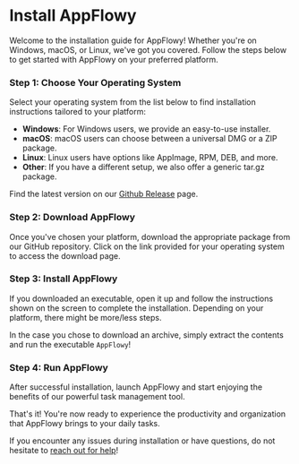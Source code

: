 # Install AppFlowy

Welcome to the installation guide for AppFlowy! Whether you're on Windows, macOS, or Linux, we've got you covered. Follow the steps below to get started with AppFlowy on your preferred platform.

### Step 1: Choose Your Operating System

Select your operating system from the list below to find installation instructions tailored to your platform:

* **Windows**: For Windows users, we provide an easy-to-use installer.
* **macOS**: macOS users can choose between a universal DMG or a ZIP package.
* **Linux**: Linux users have options like AppImage, RPM, DEB, and more.
* **Other**: If you have a different setup, we also offer a generic tar.gz package.

Find the latest version on our [Github Release](https://github.com/AppFlowy-IO/AppFlowy/releases/latest) page.

### Step 2: Download AppFlowy

Once you've chosen your platform, download the appropriate package from our GitHub repository. Click on the link provided for your operating system to access the download page.

### Step 3: Install AppFlowy

If you downloaded an executable, open it up and follow the instructions shown on the screen to complete the installation. Depending on your platform, there might be more/less steps.

In the case you chose to download an archive, simply extract the contents and run the executable `AppFlowy`!

### Step 4: Run AppFlowy

After successful installation, launch AppFlowy and start enjoying the benefits of our powerful task management tool.

That's it! You're now ready to experience the productivity and organization that AppFlowy brings to your daily tasks.

If you encounter any issues during installation or have questions, do not hesitate to [reach out for help](../../essential-documentation/get-started/how-to-get-help.md)!
